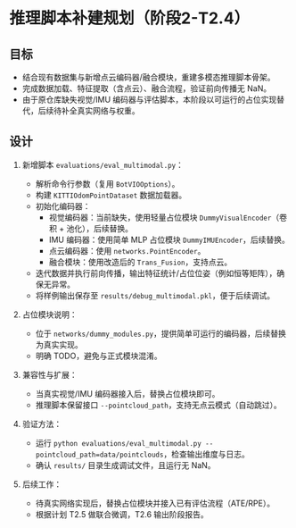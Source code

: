 ﻿# 推理脚本补建规划（阶段2-T2.4）

## 目标
- 结合现有数据集与新增点云编码器/融合模块，重建多模态推理脚本骨架。
- 完成数据加载、特征提取（含点云）、融合流程，验证前向传播无 NaN。
- 由于原仓库缺失视觉/IMU 编码器与评估脚本，本阶段以可运行的占位实现替代，后续待补全真实网络与权重。

## 设计
1. 新增脚本 `evaluations/eval_multimodal.py`：
   - 解析命令行参数（复用 `BotVIOOptions`）。
   - 构建 `KITTIOdomPointDataset` 数据加载器。
   - 初始化编码器：
     - 视觉编码器：当前缺失，使用轻量占位模块 `DummyVisualEncoder`（卷积 + 池化），后续替换。
     - IMU 编码器：使用简单 MLP 占位模块 `DummyIMUEncoder`，后续替换。
     - 点云编码器：使用 `networks.PointEncoder`。
     - 融合模块：使用改造后的 `Trans_Fusion`，支持点云。
   - 迭代数据并执行前向传播，输出特征统计/占位位姿（例如恒等矩阵），确保无异常。
   - 将样例输出保存至 `results/debug_multimodal.pkl`，便于后续调试。

2. 占位模块说明：
   - 位于 `networks/dummy_modules.py`，提供简单可运行的编码器，后续替换为真实实现。
   - 明确 TODO，避免与正式模块混淆。

3. 兼容性与扩展：
   - 当真实视觉/IMU 编码器接入后，替换占位模块即可。
   - 推理脚本保留接口 `--pointcloud_path`，支持无点云模式（自动跳过）。

4. 验证方法：
   - 运行 `python evaluations/eval_multimodal.py --pointcloud_path=data/pointclouds`，检查输出维度与日志。
   - 确认 `results/` 目录生成调试文件，且运行无 NaN。

5. 后续工作：
   - 待真实网络实现后，替换占位模块并接入已有评估流程（ATE/RPE）。
   - 根据计划 T2.5 做联合微调，T2.6 输出阶段报告。
